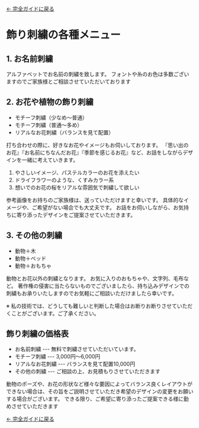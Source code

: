 [← 完全ガイドに戻る](../takis_complete_guide.md)

# 飾り刺繍の各種メニュー

## 1. お名前刺繍
アルファベットでお名前の刺繍を致します。
フォントや糸のお色は多数ございますのでご家族様とご相談させていただいております

## 2. お花や植物の飾り刺繍
- モチーフ刺繍（少なめ〜普通）
- モチーフ刺繍（普通〜多め）
- リアルなお花刺繍（バランスを見て配置）

打ち合わせの際に、好きなお花やイメージもお伺いしております。
『思い出のお花』『お名前にちなんだお花』『季節を感じるお花』など、お話をしながらデザインを一緒に考えていきます。

1. やさしいイメージ、パステルカラーのお花を添えたい
2. ドライフラワーのような、くすみカラー系
3. 想いでのお花の桜をリアルな雰囲気で刺繍して欲しい

参考画像をお持ちのご家族様は、送っていただけますと幸いです。
具体的なイメージや、ご希望がない場合でも大丈夫です。
お話をお伺いしながら、お気持ちに寄り添ったデザインをご提案させていただきます。

## 3. その他の刺繍
- 動物＋木
- 動物＋ベッド
- 動物＋おもちゃ

動物とお花以外の刺繍となります。
お気に入りのおもちゃや、文字列、毛布など。
著作権の侵害に当たらないものでございましたら、持ち込みデザインでの刺繍もお承りいたしますのでお気軽にご相談いただけましたら幸いです。

※ 私の技術では、どうしても難しいと判断した場合はお断りお断りさせていただくことがございます。ご了承ください。

## 飾り刺繍の価格表
- お名前刺繍 --- 無料で刺繍させていただいています。
- モチーフ刺繍 --- 3,000円〜6,000円
- リアルなお花刺繍 --- バランスを見て配置10,000円
- その他の刺繍 --- ご相談の上、お見積もりさせていただきます

動物のポーズや、お花の形状など様々な要因によってバランス良くレイアウトができない場合は、その旨をご説明させていただき希望のデザインの変更をお願いする場合がございます。
できる限り、ご希望に寄り添ったご提案できる様に勤めさせていただきます

[← 完全ガイドに戻る](../takis_complete_guide.md) 